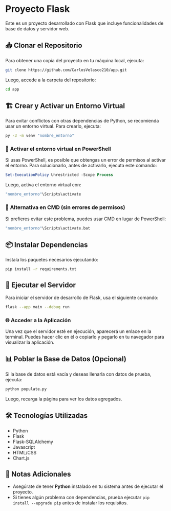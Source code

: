 # Proyecto Flask

Este es un proyecto desarrollado con Flask que incluye funcionalidades de base de datos y servidor web.

## 📥 Clonar el Repositorio

Para obtener una copia del proyecto en tu máquina local, ejecuta:

```bash
git clone https://github.com/CarlosVelasco210/app.git
```

Luego, accede a la carpeta del repositorio:

```bash
cd app
```

## 🏗️ Crear y Activar un Entorno Virtual

Para evitar conflictos con otras dependencias de Python, se recomienda usar un entorno virtual. Para crearlo, ejecuta:

```bash
py -3 -m venv "nombre_entorno"
```

### 🔹 **Activar el entorno virtual en PowerShell**
Si usas PowerShell, es posible que obtengas un error de permisos al activar el entorno. Para solucionarlo, antes de activarlo, ejecuta este comando:

```powershell
Set-ExecutionPolicy Unrestricted -Scope Process
```

Luego, activa el entorno virtual con:

```powershell
"nombre_entorno"\Scripts\activate
```

### 🔹 **Alternativa en CMD (sin errores de permisos)**
Si prefieres evitar este problema, puedes usar CMD en lugar de PowerShell:

```cmd
"nombre_entorno"\Scripts\activate.bat
```

## 📦 Instalar Dependencias

Instala los paquetes necesarios ejecutando:

```bash
pip install -r requirements.txt
```

## 🚀 Ejecutar el Servidor

Para iniciar el servidor de desarrollo de Flask, usa el siguiente comando:

```bash
flask --app main --debug run
```

### 🌐 Acceder a la Aplicación

Una vez que el servidor esté en ejecución, aparecerá un enlace en la terminal. Puedes hacer clic en él o copiarlo y pegarlo en tu navegador para visualizar la aplicación.

## 📊 Poblar la Base de Datos (Opcional)

Si la base de datos está vacía y deseas llenarla con datos de prueba, ejecuta:

```bash
python populate.py
```

Luego, recarga la página para ver los datos agregados.

## 🛠️ Tecnologías Utilizadas

- Python
- Flask
- Flask-SQLAlchemy
- Javascript
- HTML/CSS
- Chart.js

## 📝 Notas Adicionales

- Asegúrate de tener **Python** instalado en tu sistema antes de ejecutar el proyecto.
- Si tienes algún problema con dependencias, prueba ejecutar `pip install --upgrade pip` antes de instalar los requisitos.